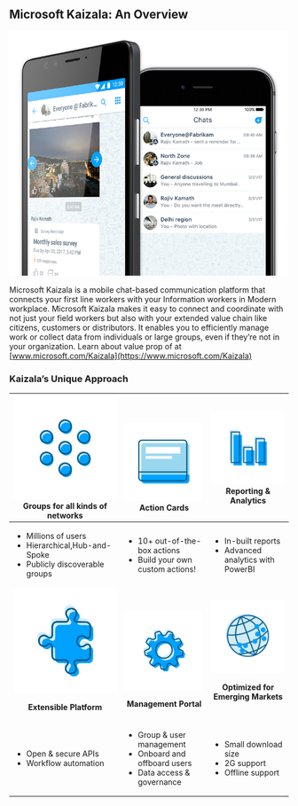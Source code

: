 ## Microsoft Kaizala: An Overview
![](Images/Microsoft%20kaizala%20overview.png)

Microsoft Kaizala is a mobile chat-based communication platform that connects your first line workers with your Information workers in Modern workplace. Microsoft Kaizala makes it easy to connect and coordinate with not just your field workers but also with your extended value chain like citizens, customers or distributors. It enables you to efficiently manage work or collect data from individuals or large groups, even if they’re not in your organization.
Learn about value prop of at [www.microsoft.com/Kaizala](https://www.microsoft.com/Kaizala) 

### Kaizala’s Unique Approach


| <a href="Groups in Kaizala.md"> ![](Images/Groups.png)</a> Groups for all kinds of networks | <br><br><a href="Kaizala Action Cards.md">![](Images/Actioncards.png)</a> Action Cards |<a href="https://support.office.com/en-us/article/kaizala-reports-93e22838-5c18-4181-8d12-eca6c0b4019c?ui=en-US&rs=en-US&ad=US "> ![](Images/ReportingAnalytics.png)</a> Reporting & Analytics |
| ------------- | ------------- |------------- |
| <ul><li>Millions of users</li><li>Hierarchical,Hub-and-Spoke</li><li>Publicly discoverable groups</li></ul>|<ul><li>10+ out-of-the-box actions</li><li>Build your own custom actions!</li></ul>|<ul><li>In-built reports</li><li>Advanced analytics with PowerBI</li></ul>|
| <a href="https://docs.microsoft.com/en-us/kaizala/connectors/setup">![](Images/ExtensiblePlatform.png)</a><p align="center"><b>Extensible Platform </b></p> | <br><br><a href="Kaizala Management Portal.md">![](Images/ManagementPortal.png)</a> <p align="center"><b>Management Portal </b></p> | <a href="https://www.microsoft.com/kaizala">![](Images/Optimized.png)</a><p align="center"><b>Optimized for Emerging Markets </b></p> |
| <ul><li>Open & secure APIs </li><li>Workflow automation</li></ul>|<ul><li>Group & user management</li><li>Onboard and offboard users</li><li>Data access & governance</li></ul>|<ul><li>Small download size</li><li>2G support</li><li>Offline support</li></ul>|
